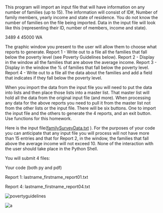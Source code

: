 This program will import an input file that will have information on any number of families (up to 15). The information will consist of ID#, Number of family members, yearly income and state of residence. You do not know the number of families on the file being imported. Data in the input file will look like this (representing their ID, number of members, income and state).

3489 4 45000 WA

The graphic window you present to the user will allow them to choose what reports to generate. 
Report 1 - Write out to a file all the families that fall below the poverty level (see Poverty Guidelines below). 
Report 2 - Display in the window all the families that are above the average income. 
Report 3 - Display in the window the % of families that fall below the poverty level. 
Report 4 - Write out to a file all the data about the families and add a field that indicates if they fall below the poverty level.

When you import the data from the input file you will need to put the data into lists and then place those lists into a master list. That master list will hold all the data from the original input file (and more). When processing any data for the above reports you need to pull it from the master list not from the other lists or the input file. There will be six buttons. One to import the input file and the others to generate the 4 reports, and an exit button. Use functions for this homework.

Here is the input file([familySurveyData.txt](https://github.com/phganh/CSC110---SCC/files/1269643/familySurveyData.txt)
). For the purposes of your code you can anticipate that any input file you will process will not have more than 15 entries and that for Report 2, in the window, the families that fall above the average income will not exceed 10. None of the interaction with the user should take place in the Python Shell.

You will submit 4 files:

Your code (both py and pdf)

Report 1: lastname_firstname_report01.txt

Report 4: lastname_firstname_report04.txt

![povertyguidelines](https://user-images.githubusercontent.com/17074372/29961394-e67a18c0-8ed5-11e7-914e-6bf161030f4e.png)

![a](https://user-images.githubusercontent.com/17074372/29962003-dc14740a-8ed7-11e7-9022-6b999e7e6dbd.PNG)


